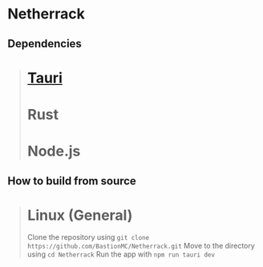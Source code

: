 # Netherrack

## Dependencies
> # [Tauri](https://tauri.app/)
> # Rust
> # Node.js

## How to build from source
> # Linux (General)
> Clone the repository using `git clone https://github.com/BastionMC/Netherrack.git`
> Move to the directory using `cd Netherrack`
> Run the app with `npm run tauri dev`

